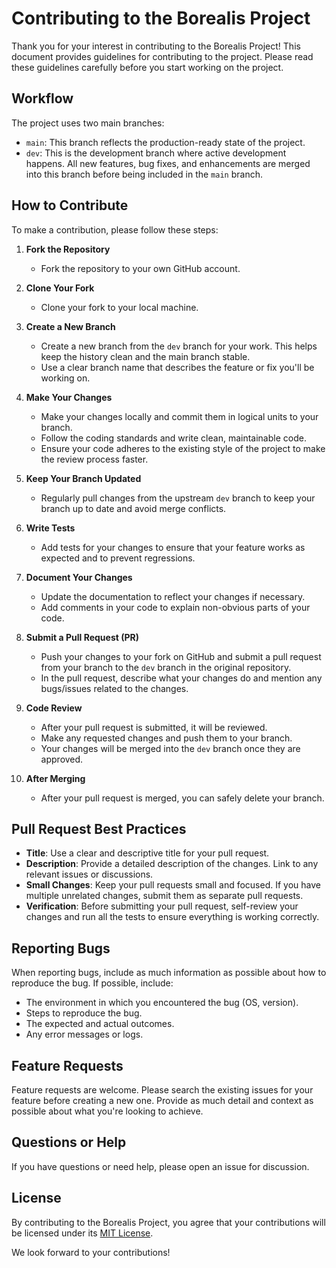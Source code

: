 # Contributing to the Borealis Project

Thank you for your interest in contributing to the Borealis Project! This document provides guidelines for contributing to the project. Please read these guidelines carefully before you start working on the project.

## Workflow

The project uses two main branches:

- `main`: This branch reflects the production-ready state of the project.
- `dev`: This is the development branch where active development happens. All new features, bug fixes, and enhancements are merged into this branch before being included in the `main` branch.

## How to Contribute

To make a contribution, please follow these steps:

1. **Fork the Repository**

   - Fork the repository to your own GitHub account.

2. **Clone Your Fork**

   - Clone your fork to your local machine.

3. **Create a New Branch**

   - Create a new branch from the `dev` branch for your work. This helps keep the history clean and the main branch stable.
   - Use a clear branch name that describes the feature or fix you'll be working on.

4. **Make Your Changes**

   - Make your changes locally and commit them in logical units to your branch.
   - Follow the coding standards and write clean, maintainable code.
   - Ensure your code adheres to the existing style of the project to make the review process faster.

5. **Keep Your Branch Updated**

   - Regularly pull changes from the upstream `dev` branch to keep your branch up to date and avoid merge conflicts.

6. **Write Tests**

   - Add tests for your changes to ensure that your feature works as expected and to prevent regressions.

7. **Document Your Changes**

   - Update the documentation to reflect your changes if necessary.
   - Add comments in your code to explain non-obvious parts of your code.

8. **Submit a Pull Request (PR)**

   - Push your changes to your fork on GitHub and submit a pull request from your branch to the `dev` branch in the original repository.
   - In the pull request, describe what your changes do and mention any bugs/issues related to the changes.

9. **Code Review**

   - After your pull request is submitted, it will be reviewed.
   - Make any requested changes and push them to your branch.
   - Your changes will be merged into the `dev` branch once they are approved.

10. **After Merging**
    - After your pull request is merged, you can safely delete your branch.

## Pull Request Best Practices

- **Title**: Use a clear and descriptive title for your pull request.
- **Description**: Provide a detailed description of the changes. Link to any relevant issues or discussions.
- **Small Changes**: Keep your pull requests small and focused. If you have multiple unrelated changes, submit them as separate pull requests.
- **Verification**: Before submitting your pull request, self-review your changes and run all the tests to ensure everything is working correctly.

## Reporting Bugs

When reporting bugs, include as much information as possible about how to reproduce the bug. If possible, include:

- The environment in which you encountered the bug (OS, version).
- Steps to reproduce the bug.
- The expected and actual outcomes.
- Any error messages or logs.

## Feature Requests

Feature requests are welcome. Please search the existing issues for your feature before creating a new one. Provide as much detail and context as possible about what you're looking to achieve.

## Questions or Help

If you have questions or need help, please open an issue for discussion.

## License

By contributing to the Borealis Project, you agree that your contributions will be licensed under its [MIT License](LICENSE).

We look forward to your contributions!
